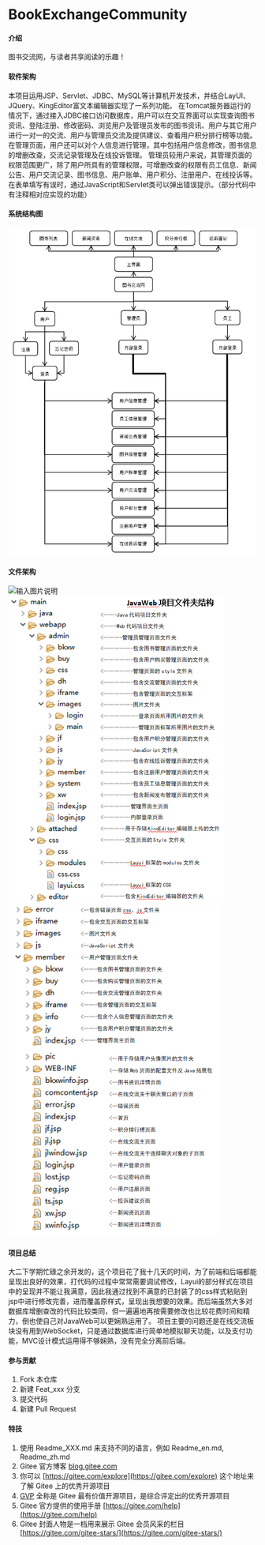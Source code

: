 # BookExchangeCommunity

#### 介绍
图书交流网，与读者共享阅读的乐趣！

#### 软件架构
本项目运用JSP、Servlet、JDBC、MySQL等计算机开发技术，并结合LayUI、JQuery、KingEditor富文本编辑器实现了一系列功能。
在Tomcat服务器运行的情况下，通过接入JDBC接口访问数据库，用户可以在交互界面可以实现查询图书资讯、登陆注册、修改密码、浏览用户及管理员发布的图书资讯、用户与其它用户进行一对一的交流、用户与管理员交流及提供建议、查看用户积分排行榜等功能。在管理页面，用户还可以对个人信息进行管理，其中包括用户信息修改，图书信息的增删改查，交流记录管理及在线投诉管理。
管理员较用户来说，其管理页面的权限范围更广，除了用户所具有的管理权限，可增删改查的权限有员工信息、新闻公告、用户交流记录、图书信息、用户账单、用户积分、注册用户、在线投诉等。在表单填写有误时，通过JavaScript和Servlet类可以弹出错误提示。（部分代码中有注释相对应实现的功能）

#### 系统结构图
![输入图片说明](imagesimage-4.png)

#### 文件架构
![输入图片说明](imagesimage-0.png)
![输入图片说明](imagesimage-1.png)
![输入图片说明](imagesimage-3.png)

#### 项目总结

大二下学期忙碌之余开发的，这个项目花了我十几天的时间，为了前端和后端都能呈现出良好的效果，打代码的过程中常常需要调试修改，Layui的部分样式在项目中的呈现并不能让我满意，因此我通过找到不满意的已封装了的css样式粘贴到jsp中进行修改完善，进而覆盖原样式，呈现出我想要的效果。而后端虽然大多对数据库增删查改的代码比较类同，但一遍遍地再按需要修改也比较花费时间和精力，倒也使自己对JavaWeb可以更娴熟运用了。
项目主要的问题还是在线交流板块没有用到WebSocket，只是通过数据库进行简单地模拟聊天功能，以及支付功能，MVC设计模式运用得不够娴熟，没有完全分离前后端。

#### 参与贡献

1.  Fork 本仓库
2.  新建 Feat_xxx 分支
3.  提交代码
4.  新建 Pull Request


#### 特技

1.  使用 Readme\_XXX.md 来支持不同的语言，例如 Readme\_en.md, Readme\_zh.md
2.  Gitee 官方博客 [blog.gitee.com](https://blog.gitee.com)
3.  你可以 [https://gitee.com/explore](https://gitee.com/explore) 这个地址来了解 Gitee 上的优秀开源项目
4.  [GVP](https://gitee.com/gvp) 全称是 Gitee 最有价值开源项目，是综合评定出的优秀开源项目
5.  Gitee 官方提供的使用手册 [https://gitee.com/help](https://gitee.com/help)
6.  Gitee 封面人物是一档用来展示 Gitee 会员风采的栏目 [https://gitee.com/gitee-stars/](https://gitee.com/gitee-stars/)
